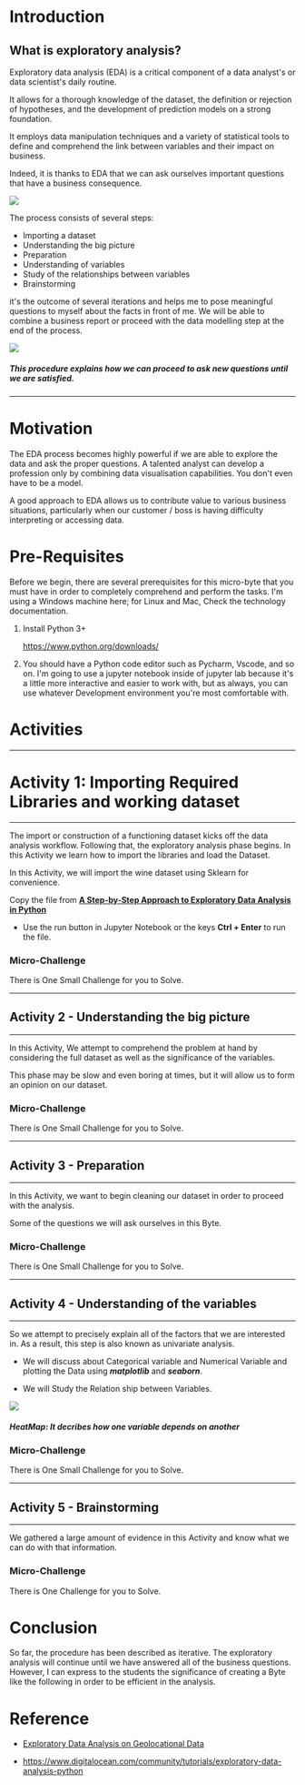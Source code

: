# Introduction
## What is exploratory analysis?
Exploratory data analysis (EDA) is a critical component of a data analyst's or data scientist's daily routine.

It allows for a thorough knowledge of the dataset, the definition or rejection of hypotheses, and the development of prediction models on a strong foundation.

It employs data manipulation techniques and a variety of statistical tools to define and comprehend the link between variables and their impact on business.

Indeed, it is thanks to EDA that we can ask ourselves important questions that have a business consequence.

<img src='./images/eda-intro.webp'>


The process consists of several steps:

- Importing a dataset
- Understanding the big picture
- Preparation
- Understanding of variables
- Study of the relationships between variables
- Brainstorming

it's the outcome of several iterations and helps me to pose meaningful questions to myself about the facts in front of me. We will be able to combine a business report or proceed with the data modelling step at the end of the process.


<img src='./images/process.jpg'>

##### This procedure explains how we can proceed to ask new questions until we are satisfied.

<hr/>

# Motivation
The EDA process becomes highly powerful if we are able to explore the data and ask the proper questions. A talented analyst can develop a profession only by combining data visualisation capabilities. You don't even have to be a model.

A good approach to EDA allows us to contribute value to various business situations, particularly when our customer / boss is having difficulty interpreting or accessing data.

# Pre-Requisites
Before we begin, there are several prerequisites for this micro-byte that you must have in order to completely comprehend and perform the tasks. I'm using a Windows machine here; for Linux and Mac, Check the technology documentation.

1. Install Python 3+

    https://www.python.org/downloads/

2. You should have a Python code editor such as Pycharm, Vscode, and so on.
I'm going to use a jupyter notebook inside of jupyter lab because it's a little more interactive and easier to work with, but as always, you can use whatever Development environment you're most comfortable with. 

# Activities

<hr/>

# Activity 1: Importing Required Libraries and working dataset

<hr/>
The import or construction of a functioning dataset kicks off the data analysis workflow. Following that, the exploratory analysis phase begins.
In this Activity we learn how to import the libraries and load the Dataset.

In this Activity, we will import the wine dataset using Sklearn for convenience. 

Copy the file from **[A Step-by-Step Approach to Exploratory Data Analysis in Python](./src/A_Step-by-Step_Approach_to_Exploratory_Data_Analysis_in_Python.ipynb)** 

- Use the run button in Jupyter Notebook or the keys **Ctrl + Enter** to run the file.

### Micro-Challenge
There is One Small Challenge for you to Solve.

<hr/>

## Activity 2 - Understanding the big picture

<hr/> 
In this Activity, We attempt to comprehend the problem at hand by considering the full dataset as well as the significance of the variables.

This phase may be slow and even boring at times, but it will allow us to form an opinion on our dataset.

### Micro-Challenge
There is One Small Challenge for you to Solve.

<hr/>

## Activity 3 - Preparation

<hr/> 
In this Activity, we want to begin cleaning our dataset in order to proceed with the analysis. 

Some of the questions we will ask ourselves in this Byte.

### Micro-Challenge
There is One Small Challenge for you to Solve.

<hr/>

## Activity 4 - Understanding of the variables

<hr/> 
So we attempt to precisely explain all of the factors that we are interested in. As a result, this step is also known as univariate analysis.

- We will discuss about Categorical variable and Numerical Variable
and plotting the Data using ***matplotlib*** and ***seaborn***.

- We will Study the Relation ship between Variables.

<img src="./images/heatmap.jpg">

##### HeatMap: It decribes how one variable depends on another

### Micro-Challenge
There is One Small Challenge for you to Solve.

<hr/>

## Activity 5 - Brainstorming

<hr/> 
We gathered a large amount of evidence in this Activity and know what we can do with that information.

### Micro-Challenge
There is One Challenge for you to Solve.

# Conclusion
So far, the procedure has been described as iterative. The exploratory analysis will continue until we have answered all of the business questions. However, I can express to the students the significance of creating a Byte like the following in order to be efficient in the analysis.

# Reference
- [Exploratory Data Analysis on Geolocational Data](https://github.com/AKG1301/Exploratory-Data-Analysis-on-Geolocational-Data)

- https://www.digitalocean.com/community/tutorials/exploratory-data-analysis-python

